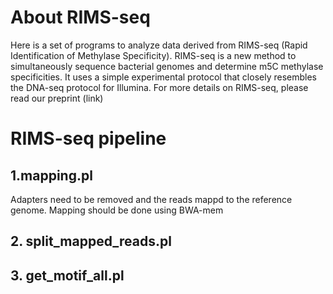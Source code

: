 # About RIMS-seq
Here is a set of programs to analyze data derived from RIMS-seq (Rapid Identification of Methylase Specificity). 
RIMS-seq is a new method to simultaneously sequence bacterial genomes and determine m5C methylase specificities. It uses a simple experimental protocol that closely resembles the DNA-seq protocol for Illumina. For more details on RIMS-seq, please read our preprint (link)

# RIMS-seq pipeline 
## 1.mapping.pl
Adapters need to be removed and the reads mappd to the reference genome. Mapping should be done using BWA-mem

## 2. split_mapped_reads.pl

## 3. get_motif_all.pl
